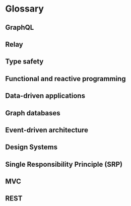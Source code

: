 # Glossary

## GraphQL
## Relay
## Type safety
## Functional and reactive programming
## Data-driven applications
## Graph databases
## Event-driven architecture
## Design Systems
## Single Responsibility Principle (SRP)
## MVC
## REST